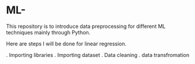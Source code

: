 # ML-
This repository is to introduce data preprocessing for different ML techniques mainly through Python. 

Here are steps I will be done for linear regression.

. Importing libraries 
. Importing dataset 
. Data cleaning 
. data transfromation 









